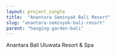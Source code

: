```yaml
---
layout: project_single
title:  "Anantara Seminyak Bali Resort"
slug: "anantara-seminyak-bali-resort"
parent: "hanging-garden-bali"
---
```

Anantara Bali Uluwata Resort & Spa